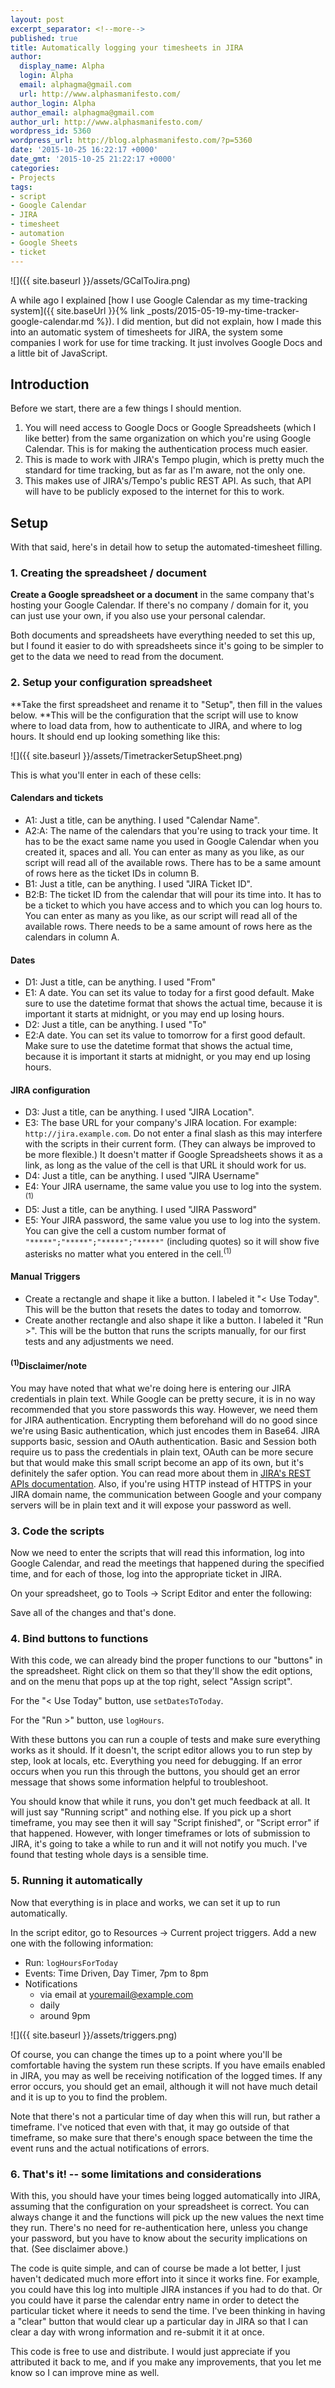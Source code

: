 ```yaml
---
layout: post
excerpt_separator: <!--more-->
published: true
title: Automatically logging your timesheets in JIRA
author:
  display_name: Alpha
  login: Alpha
  email: alphagma@gmail.com
  url: http://www.alphasmanifesto.com/
author_login: Alpha
author_email: alphagma@gmail.com
author_url: http://www.alphasmanifesto.com/
wordpress_id: 5360
wordpress_url: http://blog.alphasmanifesto.com/?p=5360
date: '2015-10-25 16:22:17 +0000'
date_gmt: '2015-10-25 21:22:17 +0000'
categories:
- Projects
tags:
- script
- Google Calendar
- JIRA
- timesheet
- automation
- Google Sheets
- ticket
---
```


![]({{ site.baseurl }}/assets/GCalToJira.png)

A while ago I explained [how I use Google Calendar as my time-tracking system]({{ site.baseUrl }}{% link _posts/2015-05-19-my-time-tracker-google-calendar.md %}). I did mention, but did not explain, how I made this into an automatic system of timesheets for JIRA, the system some companies I work for use for time tracking. It just involves Google Docs and a little bit of JavaScript.

<!--more-->

## Introduction

Before we start, there are a few things I should mention.

1. You will need access to Google Docs or Google Spreadsheets (which I like better) from the same organization on which you're using Google Calendar. This is for making the authentication process much easier.
1. This is made to work with JIRA's Tempo plugin, which is pretty much the standard for time tracking, but as far as I'm aware, not the only one.
1. This makes use of JIRA's/Tempo's public REST API. As such, that API will have to be publicly exposed to the internet for this to work.

## Setup

With that said, here's in detail how to setup the automated-timesheet filling.

### 1. Creating the spreadsheet / document

**Create a Google spreadsheet or a document** in the same company that's hosting your Google Calendar. If there's no company / domain for it, you can just use your own, if you also use your personal calendar.

Both documents and spreadsheets have everything needed to set this up, but I found it easier to do with spreadsheets since it's going to be simpler to get to the data we need to read from the document.

### 2. Setup your configuration spreadsheet

**Take the first spreadsheet and rename it to "Setup", then fill in the values below. **This will be the configuration that the script will use to know where to load data from, how to authenticate to JIRA, and where to log hours. It should end up looking something like this:

![]({{ site.baseurl }}/assets/TimetrackerSetupSheet.png)


This is what you'll enter in each of these cells:

#### Calendars and tickets

- A1: Just a title, can be anything. I used "Calendar Name".
- A2:A: The name of the calendars that you're using to track your time. It has to be the exact same name you used in Google Calendar when you created it, spaces and all. You can enter as many as you like, as our script will read all of the available rows. There has to be a same amount of rows here as the ticket IDs in column B.
- B1: Just a title, can be anything. I used "JIRA Ticket ID".
- B2:B: The ticket ID from the calendar that will pour its time into. It has to be a ticket to which you have access and to which you can log hours to. You can enter as many as you like, as our script will read all of the available rows. There needs to be a same amount of rows here as the calendars in column A.

#### Dates

- D1: Just a title, can be anything. I used "From"
- E1: A date. You can set its value to today for a first good default. Make sure to use the datetime format that shows the actual time, because it is important it starts at midnight, or you may end up losing hours.
- D2: Just a title, can be anything. I used "To"
- E2:A date. You can set its value to tomorrow for a first good default. Make sure to use the datetime format that shows the actual time, because it is important it starts at midnight, or you may end up losing hours.

#### JIRA configuration

- D3: Just a title, can be anything. I used "JIRA Location".
- E3: The base URL for your company's JIRA location. For example: `http://jira.example.com`. Do not enter a final slash as this may interfere with the scripts in their current form. (They can always be improved to be more flexible.) It doesn't matter if Google Spreadsheets shows it as a link, as long as the value of the cell is that URL it should work for us.
- D4: Just a title, can be anything. I used "JIRA Username"
- E4: Your JIRA username, the same value you use to log into the system.<sup>(1)</sup>
- D5: Just a title, can be anything. I used "JIRA Password"
- E5: Your JIRA password, the same value you use to log into the system. You can give the cell a custom number format of `"*****";"*****";"*****";"*****"` (including quotes) so it will show five asterisks no matter what you entered in the cell.<sup>(1)</sup>

#### Manual Triggers

- Create a rectangle and shape it like a button. I labeled it "< Use Today". This will be the button that resets the dates to today and tomorrow.
- Create another rectangle and also shape it like a button. I labeled it "Run >". This will be the button that runs the scripts manually, for our first tests and any adjustments we need.

#### <sup>(1)</sup>Disclaimer/note

You may have noted that what we're doing here is entering our JIRA credentials in plain text. While Google can be pretty secure, it is in no way recommended that you store passwords this way. However, we need them for JIRA authentication. Encrypting them beforehand will do no good since we're using Basic authentication, which just encodes them in Base64. JIRA supports basic, session and OAuth authentication. Basic and Session both require us to pass the credentials in plain text, OAuth can be more secure but that would make this small script become an app of its own, but it's definitely the safer option. You can read more about them in [JIRA's REST APIs documentation](https://developer.atlassian.com/jiradev/jira-apis/jira-rest-apis). Also, if you're using HTTP instead of HTTPS in your JIRA domain name, the communication between Google and your company servers will be in plain text and it will expose your password as well.

### 3. Code the scripts

Now we need to enter the scripts that will read this information, log into Google Calendar, and read the meetings that happened during the specified time, and for each of those, log into the appropriate ticket in JIRA.

On your spreadsheet, go to Tools &rarr; Script Editor and enter the following:

<script src="https://gist.github.com/AlphaGit/11253803388829d7d051.js"></script>

Save all of the changes and that's done.

### 4. Bind buttons to functions

With this code, we can already bind the proper functions to our "buttons" in the spreadsheet. Right click on them so that they'll show the edit options, and on the menu that pops up at the top right, select "Assign script".

For the "< Use Today" button, use `setDatesToToday`.

For the "Run >" button, use `logHours`.

With these buttons you can run a couple of tests and make sure everything works as it should. If it doesn't, the script editor allows you to run step by step, look at locals, etc. Everything you need for debugging. If an error occurs when you run this through the buttons, you should get an error message that shows some information helpful to troubleshoot.

You should know that while it runs, you don't get much feedback at all. It will just say "Running script" and nothing else. If you pick up a short timeframe, you may see then it will say "Script finished", or "Script error" if that happened. However, with longer timeframes or lots of submission to JIRA, it's going to take a while to run and it will not notify you much. I've found that testing whole days is a sensible time.

### 5. Running it automatically

Now that everything is in place and works, we can set it up to run automatically.

In the script editor, go to Resources &rarr; Current project triggers. Add a new one with the following information:

- Run: `logHoursForToday`
- Events: Time Driven, Day Timer, 7pm to 8pm
- Notifications
    - via email at youremail@example.com
    - daily
    - around 9pm

![]({{ site.baseurl }}/assets/triggers.png)


Of course, you can change the times up to a point where you'll be comfortable having the system run these scripts. If you have emails enabled in JIRA, you may as well be receiving notification of the logged times. If any error occurs, you should get an email, although it will not have much detail and it is up to you to find the problem.

Note that there's not a particular time of day when this will run, but rather a timeframe. I've noticed that even with that, it may go outside of that timeframe, so make sure that there's enough space between the time the event runs and the actual notifications of errors.

### 6. That's it! -- some limitations and considerations

With this, you should have your times being logged automatically into JIRA, assuming that the configuration on your spreadsheet is correct. You can always change it and the functions will pick up the new values the next time they run. There's no need for re-authentication here, unless you change your password, but you have to know about the security implications on that. (See disclaimer above.)

The code is quite simple, and can of course be made a lot better, I just haven't dedicated much more effort into it since it works fine. For example, you could have this log into multiple JIRA instances if you had to do that. Or you could have it parse the calendar entry name in order to detect the particular ticket where it needs to send the time. I've been thinking in having a "clear" button that would clear up a particular day in JIRA so that I can clear a day with wrong information and re-submit it it at once.

This code is free to use and distribute. I would just appreciate if you attributed it back to me, and if you make any improvements, that you let me know so I can improve mine as well.
